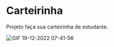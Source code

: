 # Carteirinha
Projeto faça sua carteirinha de estudante. 


![GIF 19-12-2022 07-41-56](https://user-images.githubusercontent.com/65515537/208408227-330a6493-5aea-45ea-9415-58a91480af59.gif)
